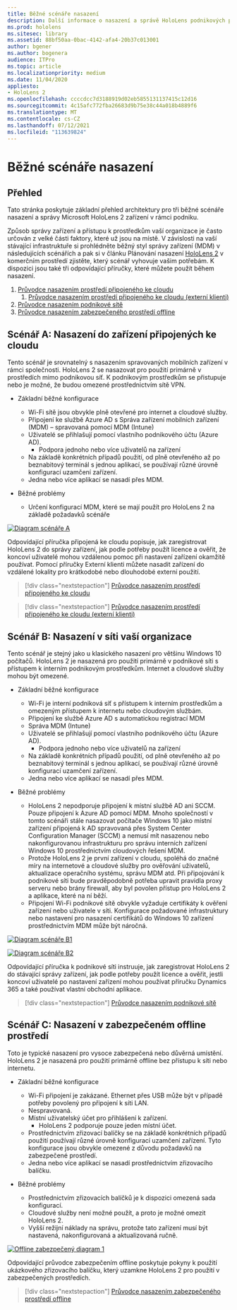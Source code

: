 ```yaml
---
title: Běžné scénáře nasazení
description: Další informace o nasazení a správě HoloLens podnikových prostředích, včetně infrastruktury, Azure Active Directory a správy mobilních zařízení.
ms.prod: hololens
ms.sitesec: library
ms.assetid: 88bf50aa-0bac-4142-afa4-20b37c013001
author: bgener
ms.author: bogenera
audience: ITPro
ms.topic: article
ms.localizationpriority: medium
ms.date: 11/04/2020
appliesto:
- HoloLens 2
ms.openlocfilehash: ccccdcc7d3188919d02eb5855131137415c12d16
ms.sourcegitcommit: 4c15afc772fba26683d9b75e38c44a018b4889f6
ms.translationtype: MT
ms.contentlocale: cs-CZ
ms.lasthandoff: 07/12/2021
ms.locfileid: "113639824"
---
```

# <a name="common-deployment-scenarios"></a>Běžné scénáře nasazení

## <a name="overview"></a>Přehled

Tato stránka poskytuje základní přehled architektury pro tři běžné scénáře nasazení a správy Microsoft HoloLens 2 zařízení v rámci podniku.

Způsob správy zařízení a přístupu k prostředkům vaší organizace je často určován z velké části faktory, které už jsou na místě. V závislosti na vaší stávající infrastruktuře si prohlédněte běžný styl správy zařízení (MDM) v následujících scénářích a pak si v článku Plánování nasazení [HoloLens 2](hololens-core-components.md) v komerčním prostředí zjistěte, který scénář vyhovuje vašim potřebám. K dispozici jsou také tři odpovídající příručky, které můžete použít během nasazení.


 1. [Průvodce nasazením prostředí připojeného ke cloudu](hololens2-cloud-connected-overview.md)
     1. [Průvodce nasazením prostředí připojeného ke cloudu (externí klienti)](hololens2-deployment-guide.md)
 1. [Průvodce nasazením podnikové sítě](hololens2-corp-connected-overview.md)
 1. [Průvodce nasazením zabezpečeného prostředí offline](hololens-common-scenarios-offline-secure.md)

## <a name="scenario-a-deploy-to-cloud-connected-devices"></a>Scénář A: Nasazení do zařízení připojených ke cloudu

Tento scénář je srovnatelný s nasazením spravovaných mobilních zařízení v rámci společnosti. HoloLens 2 se nasazovat pro použití primárně v prostředích mimo podnikovou síť. K podnikovým prostředkům se přistupuje nebo je možné, že budou omezené prostřednictvím sítě VPN. 
 * Základní běžné konfigurace
   * Wi-Fi sítě jsou obvykle plně otevřené pro internet a cloudové služby.
   * Připojení ke službě Azure AD s Správa zařízení mobilních zařízení (MDM) – spravovaná pomocí MDM (Intune)
   * Uživatelé se přihlašují pomocí vlastního podnikového účtu (Azure AD).
     * Podpora jednoho nebo více uživatelů na zařízení
   * Na základě konkrétních případů použití, od plně otevřeného až po beznabitový terminál s jednou aplikací, se používají různé úrovně konfigurací uzamčení zařízení.
   * Jedna nebo více aplikací se nasadí přes MDM.

* Běžné problémy
   * Určení konfigurací MDM, které se mají použít pro HoloLens 2 na základě požadavků scénáře

[![Diagram scénáře ](images/deployment-guides-revised-scenario-a.png) A](images/deployment-guides-revised-scenario-a.png#lightbox)

Odpovídající příručka připojená ke cloudu popisuje, jak zaregistrovat HoloLens 2 do správy zařízení, jak podle potřeby použít licence a ověřit, že koncoví uživatelé mohou vzdálenou pomoc při nastavení zařízení okamžitě používat. Pomocí příručky Externí klienti můžete nasadit zařízení do vzdálené lokality pro krátkodobé nebo dlouhodobé externí použití.

> [!div class="nextstepaction"]
> [Průvodce nasazením prostředí připojeného ke cloudu](hololens2-cloud-connected-overview.md)

> [!div class="nextstepaction"]
> [Průvodce nasazením prostředí připojeného ke cloudu (externí klienti)](hololens2-deployment-guide.md)

## <a name="scenario-b-deploy-inside-your-organizations-network"></a>Scénář B: Nasazení v síti vaší organizace

Tento scénář je stejný jako u klasického nasazení pro většinu Windows 10 počítačů. HoloLens 2 je nasazená pro použití primárně v podnikové síti s přístupem k interním podnikovým prostředkům. Internet a cloudové služby mohou být omezené. 

 * Základní běžné konfigurace
   * Wi-Fi je interní podniková síť s přístupem k interním prostředkům a omezeným přístupem k internetu nebo cloudovým službám.
   * Připojení ke službě Azure AD s automatickou registrací MDM
   * Správa MDM (Intune)
   * Uživatelé se přihlašují pomocí vlastního podnikového účtu (Azure AD).
     * Podpora jednoho nebo více uživatelů na zařízení
   * Na základě konkrétních případů použití, od plně otevřeného až po beznabitový terminál s jednou aplikací, se používají různé úrovně konfigurací uzamčení zařízení.
   * Jedna nebo více aplikací se nasadí přes MDM.

 * Běžné problémy
   * HoloLens 2 nepodporuje připojení k místní službě AD ani SCCM. Pouze připojení k Azure AD pomocí MDM. Mnoho společností v tomto scénáři stále nasazovat počítače Windows 10 jako místní zařízení připojená k AD spravovaná přes System Center Configuration Manager (SCCM) a nemusí mít nasazenou nebo nakonfigurovanou infrastrukturu pro správu interních zařízení Windows 10 prostřednictvím cloudových řešení MDM.
   * Protože HoloLens 2 je první zařízení v cloudu, spoléhá do značné míry na internetové a cloudové služby pro ověřování uživatelů, aktualizace operačního systému, správu MDM atd. Při připojování k podnikové síti bude pravděpodobně potřeba upravit pravidla proxy serveru nebo brány firewall, aby byl povolen přístup pro HoloLens 2 a aplikace, které na ní běží.
   * Připojení Wi-Fi podnikové sítě obvykle vyžaduje certifikáty k ověření zařízení nebo uživatele v síti. Konfigurace požadované infrastruktury nebo nastavení pro nasazení certifikátů do Windows 10 zařízení prostřednictvím MDM může být náročná.

[![Diagram scénáře B1 ](images/deployment-guides-revised-scenario-b-01-1.png)](images/deployment-guides-revised-scenario-b-01-1.png#lightbox)

[![Diagram scénáře B2 ](images/deployment-guides-revised-scenario-b-02-1.png)](images/deployment-guides-revised-scenario-b-02-1.png#lightbox)

Odpovídající příručka k podnikové síti instruuje, jak zaregistrovat HoloLens 2 do stávající správy zařízení, jak podle potřeby použít licence a ověřit, jestli koncoví uživatelé po nastavení zařízení mohou používat příručku Dynamics 365 a také používat vlastní obchodní aplikace.

> [!div class="nextstepaction"]
> [Průvodce nasazením podnikové sítě](hololens2-corp-connected-overview.md)

## <a name="scenario-c-deploy-in-secure-offline-environment"></a>Scénář C: Nasazení v zabezpečeném offline prostředí

Toto je typické nasazení pro vysoce zabezpečená nebo důvěrná umístění. HoloLens 2 je nasazená pro použití primárně offline bez přístupu k síti nebo internetu. 
 * Základní běžné konfigurace
   * Wi-Fi připojení je zakázané. Ethernet přes USB může být v případě potřeby povolený pro připojení k síti LAN.
   * Nespravovaná.
   * Místní uživatelský účet pro přihlášení k zařízení.
     * HoloLens 2 podporuje pouze jeden místní účet.
   * Prostřednictvím zřizovací balíčky se na základě konkrétních případů použití používají různé úrovně konfigurací uzamčení zařízení. Tyto konfigurace jsou obvykle omezené z důvodu požadavků na zabezpečené prostředí.
   * Jedna nebo více aplikací se nasadí prostřednictvím zřizovacího balíčku.

 * Běžné problémy
   * Prostřednictvím zřizovacích balíčků je k dispozici omezená sada konfigurací.
   * Cloudové služby není možné použít, a proto je možné omezit HoloLens 2.
   * Vyšší režijní náklady na správu, protože tato zařízení musí být nastavená, nakonfigurovaná a aktualizovaná ručně.

[![Offline zabezpečený diagram 1 ](images/deployment-guides-revised-scenario-c-01.png)](images/deployment-guides-revised-scenario-c-01.png#lightbox)

Odpovídající průvodce zabezpečením offline poskytuje pokyny k použití ukázkového zřizovacího balíčku, který uzamkne HoloLens 2 pro použití v zabezpečených prostředích.

> [!div class="nextstepaction"]
> [Průvodce nasazením zabezpečeného prostředí offline](hololens-common-scenarios-offline-secure.md)


